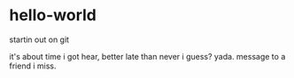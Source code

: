 # hello-world
startin out on git

it's about time i got hear, better late than never i guess?  yada.  message to a friend i miss.
